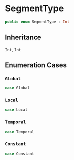 # SegmentType

``` swift
public enum SegmentType : Int 
```

## Inheritance

`Int`, `Int`

## Enumeration Cases

### `Global`

``` swift
case Global
```

### `Local`

``` swift
case Local
```

### `Temporal`

``` swift
case Temporal
```

### `Constant`

``` swift
case Constant
```
